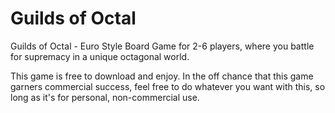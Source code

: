 # Guilds of Octal

Guilds of Octal - Euro Style Board Game for 2-6 players, where you battle for supremacy in a unique octagonal world.

This game is free to download and enjoy. In the off chance that this game garners commercial success, feel free to do whatever you want with this, so long as it's for personal, non-commercial use.


